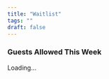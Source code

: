 ```yaml
---
title: "Waitlist"
tags: ""
draft: false
---
```


<h3>Guests Allowed This Week</h3>

<p id="guests-count">Loading...</p>
<p id="guests-message"></p>

<script src="/js/guests.js"></script>